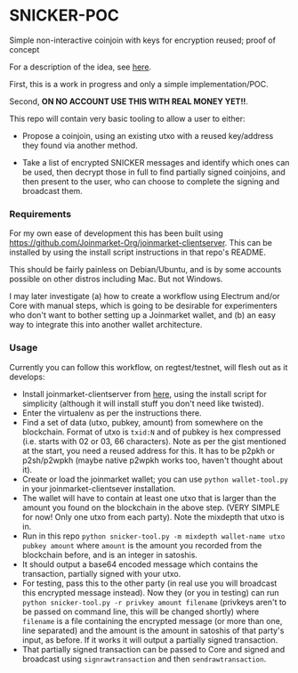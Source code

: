 # SNICKER-POC
Simple non-interactive coinjoin with keys for encryption reused; proof of concept

For a description of the idea, see [here](https://gist.github.com/AdamISZ/8dc3bbb00ac33e270029fe1cdb52f3f4).

First, this is a work in progress and only a simple implementation/POC.

Second, **ON NO ACCOUNT USE THIS WITH REAL MONEY YET!!**.

This repo will contain very basic tooling to allow a user to either:

* Propose a coinjoin, using an existing utxo with a reused key/address
they found via another method.

* Take a list of encrypted SNICKER messages and identify which ones can be used,
then decrypt those in full to find partially signed coinjoins, and then present
to the user, who can choose to complete the signing and broadcast them.

### Requirements

For my own ease of development this has been built using https://github.com/Joinmarket-Org/joinmarket-clientserver. This can be installed
by using the install script instructions in that repo's README.

This should be fairly painless on Debian/Ubuntu, and is by some accounts possible on other distros including Mac. But not Windows.

I may later investigate (a) how to create a workflow using Electrum and/or Core with manual steps,
which is going to be desirable for experimenters who don't want to bother setting up a Joinmarket
wallet, and (b) an easy way to integrate this into another wallet architecture.


### Usage

Currently you can follow this workflow, on regtest/testnet, will flesh out as it develops:

* Install joinmarket-clientserver from [here](https://github.com/Joinmarket-Org/joinmarket-clientserver),
using the install script for simplicity (although it will install stuff you don't need like twisted).
* Enter the virtualenv as per the instructions there.
* Find a set of data (utxo, pubkey, amount) from somewhere on the blockchain. Format of utxo is `txid:N` and of pubkey is hex compressed (i.e. starts with 02 or 03, 66 characters).
Note as per the gist mentioned at the start, you need a reused address for this. It has to be
p2pkh or p2sh/p2wpkh (maybe native p2wpkh works too, haven't thought about it).
* Create or load the joinmarket wallet; you can use `python wallet-tool.py` in your joinmarket-clientsever installation.
* The wallet will have to contain at least one utxo that is larger than the amount you found on the blockchain
in the above step. (VERY SIMPLE for now! Only one utxo from each party). Note the mixdepth that utxo is in.
* Run in this repo `python snicker-tool.py -m mixdepth wallet-name utxo pubkey amount` where `amount` is the amount
you recorded from the blockchain before, and is an integer in satoshis.
* It should output a base64 encoded message which contains the transaction, partially signed with your utxo.
* For testing, pass this to the other party (in real use you will broadcast this encrypted message instead).
Now they (or you in testing) can run `python snicker-tool.py -r privkey amount filename` (privkeys
aren't to be passed on command line, this will be changed shortly) where `filename` is a file
containing the encrypted message (or more than one, line separated) and the amount is the amount
in satoshis of that party's input, as before. If it works it will output a partially signed transaction.
* That partially signed transaction can be passed to Core and signed and broadcast using `signrawtransaction`
and then `sendrawtransaction`.



